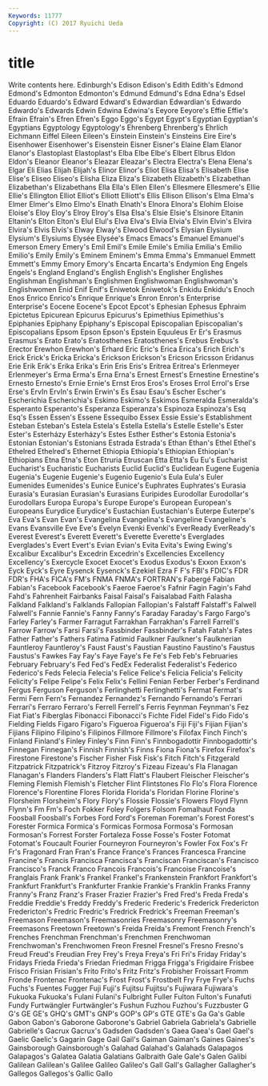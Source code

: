 ```yaml
---
Keywords: 11777 
Copyright: (C) 2017 Ryuichi Ueda
---
```


# title

Write contents here.
Edinburgh's Edison Edison's Edith Edith's Edmond Edmond's
Edmonton Edmonton's Edmund Edmund's Edna Edna's Edsel Eduardo Eduardo's Edward
Edward's Edwardian Edwardian's Edwardo Edwardo's Edwards Edwin Edwina Edwina's Eeyore
Eeyore's Effie Effie's Efrain Efrain's Efren Efren's Eggo Eggo's Egypt
Egypt's Egyptian Egyptian's Egyptians Egyptology Egyptology's Ehrenberg Ehrenberg's Ehrlich Eichmann
Eiffel Eileen Eileen's Einstein Einstein's Einsteins Eire Eire's Eisenhower Eisenhower's
Eisenstein Eisner Eisner's Elaine Elam Elanor Elanor's Elastoplast Elastoplast's Elba
Elbe Elbe's Elbert Elbrus Eldon Eldon's Eleanor Eleanor's Eleazar Eleazar's
Electra Electra's Elena Elena's Elgar Eli Elias Elijah Elijah's Elinor
Elinor's Eliot Elisa Elisa's Elisabeth Elise Elise's Eliseo Eliseo's Elisha
Eliza Eliza's Elizabeth Elizabeth's Elizabethan Elizabethan's Elizabethans Ella Ella's Ellen
Ellen's Ellesmere Ellesmere's Ellie Ellie's Ellington Elliot Elliot's Elliott Elliott's
Ellis Ellison Ellison's Elma Elma's Elmer Elmer's Elmo Elmo's Elnath
Elnath's Elnora Elnora's Elohim Eloise Eloise's Eloy Eloy's Elroy Elroy's
Elsa Elsa's Elsie Elsie's Elsinore Eltanin Eltanin's Elton Elton's Elul
Elul's Elva Elva's Elvia Elvia's Elvin Elvin's Elvira Elvira's Elvis
Elvis's Elway Elway's Elwood Elwood's Elysian Elysium Elysium's Elysiums Elysée
Elysée's Emacs Emacs's Emanuel Emanuel's Emerson Emery Emery's Emil Emil's
Emile Emile's Emilia Emilia's Emilio Emilio's Emily Emily's Eminem Eminem's
Emma Emma's Emmanuel Emmett Emmett's Emmy Emory Emory's Encarta Encarta's
Endymion Eng Engels Engels's England England's English English's Englisher Englishes
Englishman Englishman's Englishmen Englishwoman Englishwoman's Englishwomen Enid Enif Enif's Eniwetok
Eniwetok's Enkidu Enkidu's Enoch Enos Enrico Enrico's Enrique Enrique's Enron
Enron's Enterprise Enterprise's Eocene Eocene's Epcot Epcot's Ephesian Ephesus Ephraim
Epictetus Epicurean Epicurus Epicurus's Epimethius Epimethius's Epiphanies Epiphany Epiphany's Episcopal
Episcopalian Episcopalian's Episcopalians Epsom Epson Epson's Epstein Equuleus Er Er's
Erasmus Erasmus's Erato Erato's Eratosthenes Eratosthenes's Erebus Erebus's Erector Erewhon
Erewhon's Erhard Eric Eric's Erica Erica's Erich Erich's Erick Erick's
Ericka Ericka's Erickson Erickson's Ericson Ericsson Eridanus Erie Erik Erik's
Erika Erika's Erin Eris Eris's Eritrea Eritrea's Erlenmeyer Erlenmeyer's Erma
Erma's Erna Erna's Ernest Ernest's Ernestine Ernestine's Ernesto Ernesto's Ernie
Ernie's Ernst Eros Eros's Eroses Errol Errol's Erse Erse's ErvIn
ErvIn's Erwin Erwin's Es Esau Esau's Escher Escher's Escherichia Escherichia's
Eskimo Eskimo's Eskimos Esmeralda Esmeralda's Esperanto Esperanto's Esperanza Esperanza's Espinoza
Espinoza's Esq Esq's Essen Essen's Essene Essequibo Essex Essie Essie's
Establishment Esteban Esteban's Estela Estela's Estella Estella's Estelle Estelle's Ester
Ester's Esterházy Esterházy's Estes Esther Esther's Estonia Estonia's Estonian Estonian's
Estonians Estrada Estrada's Ethan Ethan's Ethel Ethel's Ethelred Ethelred's Ethernet
Ethiopia Ethiopia's Ethiopian Ethiopian's Ethiopians Etna Etna's Eton Etruria Etruscan
Etta Etta's Eu Eu's Eucharist Eucharist's Eucharistic Eucharists Euclid Euclid's
Euclidean Eugene Eugenia Eugenia's Eugenie Eugenie's Eugenio Eugenio's Eula Eula's
Euler Eumenides Eumenides's Eunice Eunice's Euphrates Euphrates's Eurasia Eurasia's Eurasian
Eurasian's Eurasians Euripides Eurodollar Eurodollar's Eurodollars Europa Europa's Europe Europe's
European European's Europeans Eurydice Eurydice's Eustachian Eustachian's Euterpe Euterpe's Eva
Eva's Evan Evan's Evangelina Evangelina's Evangeline Evangeline's Evans Evansville Eve
Eve's Evelyn Evenki Evenki's EverReady EverReady's Everest Everest's Everett Everett's
Everette Everette's Everglades Everglades's Evert Evert's Evian Evian's Evita Evita's
Ewing Ewing's Excalibur Excalibur's Excedrin Excedrin's Excellencies Excellency Excellency's Exercycle
Exocet Exocet's Exodus Exodus's Exxon Exxon's Eyck Eyck's Eyre Eysenck
Eysenck's Ezekiel Ezra F F's FBI's FDIC's FDR FDR's FHA's
FICA's FM's FNMA FNMA's FORTRAN's Fabergé Fabian Fabian's Facebook Facebook's
Faeroe Faeroe's Fafnir Fagin Fagin's Fahd Fahd's Fahrenheit Fairbanks Faisal
Faisal's Faisalabad Faith Falasha Falkland Falkland's Falklands Fallopian Fallopian's Falstaff
Falstaff's Falwell Falwell's Fannie Fannie's Fanny Fanny's Faraday Faraday's Fargo
Fargo's Farley Farley's Farmer Farragut Farrakhan Farrakhan's Farrell Farrell's Farrow
Farrow's Farsi Farsi's Fassbinder Fassbinder's Fatah Fatah's Fates Father Father's
Fathers Fatima Fatimid Faulkner Faulkner's Faulknerian Fauntleroy Fauntleroy's Faust Faust's
Faustian Faustino Faustino's Faustus Faustus's Fawkes Fay Fay's Faye Faye's
Fe Fe's Feb Feb's Februaries February February's Fed Fed's FedEx
Federalist Federalist's Federico Federico's Feds Felecia Felecia's Felice Felice's Felicia
Felicia's Felicity Felicity's Felipe Felipe's Felix Felix's Fellini Fenian Ferber
Ferber's Ferdinand Fergus Ferguson Ferguson's Ferlinghetti Ferlinghetti's Fermat Fermat's Fermi
Fern Fern's Fernandez Fernandez's Fernando Fernando's Ferrari Ferrari's Ferraro Ferraro's
Ferrell Ferrell's Ferris Feynman Feynman's Fez Fiat Fiat's Fiberglas Fibonacci
Fibonacci's Fichte Fidel Fidel's Fido Fido's Fielding Fields Figaro Figaro's
Figueroa Figueroa's Fiji Fiji's Fijian Fijian's Fijians Filipino Filipino's Filipinos
Fillmore Fillmore's Filofax Finch Finch's Finland Finland's Finley Finley's Finn
Finn's Finnbogadottir Finnbogadottir's Finnegan Finnegan's Finnish Finnish's Finns Fiona Fiona's
Firefox Firefox's Firestone Firestone's Fischer Fisher Fisk Fisk's Fitch Fitch's
Fitzgerald Fitzpatrick Fitzpatrick's Fitzroy Fitzroy's Fizeau Fizeau's Fla Flanagan Flanagan's
Flanders Flanders's Flatt Flatt's Flaubert Fleischer Fleischer's Fleming Flemish Flemish's
Fletcher Flint Flintstones Flo Flo's Flora Florence Florence's Florentine Flores
Florida Florida's Floridan Florine Florine's Florsheim Florsheim's Flory Flory's Flossie
Flossie's Flowers Floyd Flynn Flynn's Fm Fm's Foch Fokker Foley
Folgers Folsom Fomalhaut Fonda Foosball Foosball's Forbes Ford Ford's Foreman
Foreman's Forest Forest's Forester Formica Formica's Formicas Formosa Formosa's Formosan
Formosan's Forrest Forster Fortaleza Fosse Fosse's Foster Fotomat Fotomat's Foucault
Fourier Fourneyron Fourneyron's Fowler Fox Fox's Fr Fr's Fragonard Fran
Fran's France France's Frances Francesca Francine Francine's Francis Francisca Francisca's
Franciscan Franciscan's Francisco Francisco's Franck Franco Francois Francois's Francoise Francoise's
Franglais Frank Frank's Frankel Frankel's Frankenstein Frankfort Frankfort's Frankfurt Frankfurt's
Frankfurter Frankie Frankie's Franklin Franks Franny Franny's Franz Franz's Fraser
Frazier Frazier's Fred Fred's Freda Freda's Freddie Freddie's Freddy Freddy's
Frederic Frederic's Frederick Fredericton Fredericton's Fredric Fredric's Fredrick Fredrick's Freeman
Freeman's Freemason Freemason's Freemasonries Freemasonry Freemasonry's Freemasons Freetown Freetown's Freida
Freida's Fremont French French's Frenches Frenchman Frenchman's Frenchmen Frenchwoman Frenchwoman's
Frenchwomen Freon Fresnel Fresnel's Fresno Fresno's Freud Freud's Freudian Frey
Frey's Freya Freya's Fri Fri's Friday Friday's Fridays Frieda Frieda's
Friedan Friedman Frigga Frigga's Frigidaire Frisbee Frisco Frisian Frisian's Frito
Frito's Fritz Fritz's Frobisher Froissart Fromm Fronde Frontenac Frontenac's Frost
Frost's Frostbelt Fry Frye Frye's Fuchs Fuchs's Fuentes Fugger Fuji
Fuji's Fujitsu Fujitsu's Fujiwara Fujiwara's Fukuoka Fukuoka's Fulani Fulani's Fulbright
Fuller Fulton Fulton's Funafuti Fundy Furtwängler Furtwängler's Fushun Fuzhou Fuzhou's
Fuzzbuster G G's GE GE's GHQ's GMT's GNP's GOP's GP's
GTE GTE's Ga Ga's Gable Gabon Gabon's Gaborone Gaborone's Gabriel
Gabriela Gabriela's Gabrielle Gabrielle's Gacrux Gacrux's Gadsden Gadsden's Gaea Gaea's
Gael Gael's Gaelic Gaelic's Gagarin Gage Gail Gail's Gaiman Gaiman's
Gaines Gaines's Gainsborough Gainsborough's Galahad Galahad's Galahads Galapagos Galapagos's Galatea
Galatia Galatians Galbraith Gale Gale's Galen Galibi Galilean Galilean's Galilee
Galileo Galileo's Gall Gall's Gallagher Gallagher's Gallegos Gallegos's Gallic Gallo
